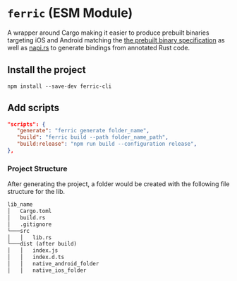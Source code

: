 # `ferric` (ESM Module)

A wrapper around Cargo making it easier to produce prebuilt binaries targeting iOS and Android matching the [the prebuilt binary specification](https://github.com/callstackincubator/react-native-node-api/blob/main/docs/PREBUILDS.md) as well as [napi.rs](https://napi.rs/) to generate bindings from annotated Rust code.

## Install the project

`npm install --save-dev ferric-cli`

## Add scripts

```json
"scripts": {
   "generate": "ferric generate folder_name",
   "build": "ferric build --path folder_name_path",
   "build:release": "npm run build --configuration release",
},
```

### Project Structure

After generating the project, a folder would be created with the following file structure for the lib.

```markdown
lib_name
│   Cargo.toml
│   build.rs
│   .gitignore
└───src
│   │   lib.rs
└───dist (after build)
│   │   index.js
│   │   index.d.ts
│   │   native_android_folder
│   │   native_ios_folder
```

